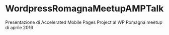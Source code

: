 # WordpressRomagnaMeetupAMPTalk
Presentazione di Accelerated Mobile Pages Project al WP Romagna meetup di aprile 2016
